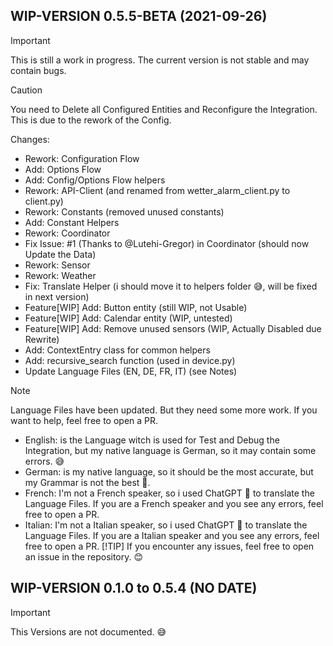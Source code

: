 ## WIP-VERSION 0.5.5-BETA (2021-09-26)
> [!IMPORTANT]
> This is still a work in progress. The current version is not stable and may contain bugs.

> [!CAUTION]
> You need to Delete all Configured Entities and Reconfigure the Integration. This is due to the rework of the Config.

Changes:
- Rework: Configuration Flow
- Add: Options Flow
- Add: Config/Options Flow helpers
- Rework: API-Client (and renamed from wetter_alarm_client.py to client.py)
- Rework: Constants (removed unused constants)
- Add: Constant Helpers
- Rework: Coordinator
- Fix Issue: #1 (Thanks to @Lutehi-Gregor) in Coordinator (should now Update the Data)
- Rework: Sensor
- Rework: Weather
- Fix: Translate Helper (i should move it to helpers folder 😅, will be fixed in next version)
- Feature[WIP] Add: Button entity (still WIP, not Usable)
- Feature[WIP] Add: Calendar entity (WIP, untested)
- Feature[WIP] Add: Remove unused sensors (WIP, Actually Disabled due Rewrite)
- Add: ContextEntry class for common helpers
- Add: recursive_search function (used in device.py)
- Update Language Files (EN, DE, FR, IT) (see Notes)

> [!NOTE]
> Language Files have been updated. But they need some more work. If you want to help, feel free to open a PR.
> - English: is the Language witch is used for Test and Debug the Integration, but my native language is German, so it may contain some errors. 😅
> - German: is my native language, so it should be the most accurate, but my Grammar is not the best 🫠.
> - French: I'm not a French speaker, so i used ChatGPT :robot: to translate the Language Files. If you are a French speaker and you see any errors, feel free to open a PR.
> - Italian: I'm not a Italian speaker, so i used ChatGPT :robot: to translate the Language Files. If you are a Italian speaker and you see any errors, feel free to open a PR.
> [!TIP]
> If you encounter any issues, feel free to open an issue in the repository. 😊


## WIP-VERSION 0.1.0 to 0.5.4 (NO DATE)
> [!IMPORTANT]
> This Versions are not documented. 😅

